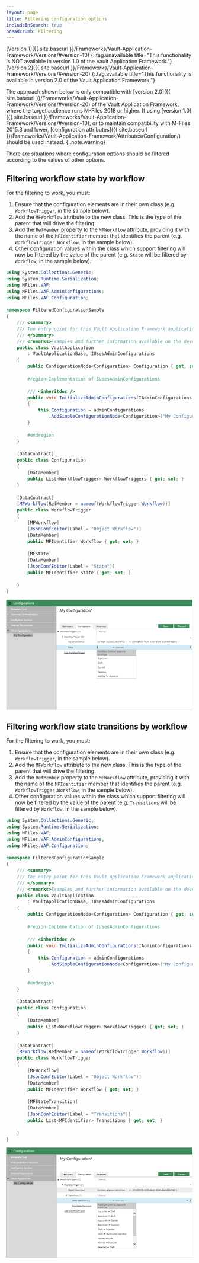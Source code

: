 ```yaml
---
layout: page
title: Filtering configuration options
includeInSearch: true
breadcrumb: Filtering
---
```


[Version 1]({{ site.baseurl }}/Frameworks/Vault-Application-Framework/Versions/#version-10)
{:.tag.unavailable title="This functionality is NOT available in version 1.0 of the Vault Application Framework."}
[Version 2]({{ site.baseurl }}/Frameworks/Vault-Application-Framework/Versions/#version-20)
{:.tag.available title="This functionality is available in version 2.0 of the Vault Application Framework."}

The approach shown below is only compatible with [version 2.0]({{ site.baseurl }}/Frameworks/Vault-Application-Framework/Versions/#version-20) of the Vault Application Framework, where the target audience runs M-Files 2018 or higher.  If using [version 1.0]({{ site.baseurl }}/Frameworks/Vault-Application-Framework/Versions/#version-10), or to maintain compatibility with M-Files 2015.3 and lower, [configuration attributes]({{ site.baseurl }}/Frameworks/Vault-Application-Framework/Attributes/Configuration/) should be used instead.
{:.note.warning}

There are situations where configuration options should be filtered according to the values of other options.

## Filtering workflow state by workflow

For the filtering to work, you must:

1. Ensure that the configuration elements are in their own class (e.g. `WorkflowTrigger`, in the sample below).
2. Add the `MFWorkflow` attribute to the new class.  This is the type of the parent that will drive the filtering.
3. Add the `RefMember` property to the `MFWorkflow` attribute, providing it with the name of the `MFIdentifier` member that identifies the parent (e.g. `WorkflowTrigger.Workflow`, in the sample below).
4. Other configuration values within the class which support filtering will now be filtered by the value of the parent (e.g. `State` will be filtered by `Workflow`, in the sample below).

```csharp
using System.Collections.Generic;
using System.Runtime.Serialization;
using MFiles.VAF;
using MFiles.VAF.AdminConfigurations;
using MFiles.VAF.Configuration;

namespace FilteredConfigurationSample
{
	/// <summary>
	/// The entry point for this Vault Application Framework application.
	/// </summary>
	/// <remarks>Examples and further information available on the developer portal: http://developer.m-files.com/. </remarks>
	public class VaultApplication
		: VaultApplicationBase, IUsesAdminConfigurations
	{
		public ConfigurationNode<Configuration> Configuration { get; set; }

		#region Implementation of IUsesAdminConfigurations

		/// <inheritdoc />
		public void InitializeAdminConfigurations(IAdminConfigurations adminConfigurations)
		{
			this.Configuration = adminConfigurations
				.AddSimpleConfigurationNode<Configuration>("My Configuration");
		}

		#endregion
	}

	[DataContract]
	public class Configuration
	{
		[DataMember]
		public List<WorkflowTrigger> WorkflowTriggers { get; set; }
	}

	[DataContract]
	[MFWorkflow(RefMember = nameof(WorkflowTrigger.Workflow))]
	public class WorkflowTrigger
	{
		[MFWorkflow]
		[JsonConfEditor(Label = "Object Workflow")]
		[DataMember]
		public MFIdentifier Workflow { get; set; }

		[MFState]
		[DataMember]
		[JsonConfEditor(Label = "State")]
		public MFIdentifier State { get; set; }

	}
}
```

![Filtering workflow states by workflow](FilteringStatesByWorkflow.png)

## Filtering workflow state transitions by workflow

For the filtering to work, you must:

1. Ensure that the configuration elements are in their own class (e.g. `WorkflowTrigger`, in the sample below).
2. Add the `MFWorkflow` attribute to the new class.  This is the type of the parent that will drive the filtering.
3. Add the `RefMember` property to the `MFWorkflow` attribute, providing it with the name of the `MFIdentifier` member that identifies the parent (e.g. `WorkflowTrigger.Workflow`, in the sample below).
4. Other configuration values within the class which support filtering will now be filtered by the value of the parent (e.g. `Transitions` will be filtered by `Workflow`, in the sample below).

```csharp
using System.Collections.Generic;
using System.Runtime.Serialization;
using MFiles.VAF;
using MFiles.VAF.AdminConfigurations;
using MFiles.VAF.Configuration;

namespace FilteredConfigurationSample
{
	/// <summary>
	/// The entry point for this Vault Application Framework application.
	/// </summary>
	/// <remarks>Examples and further information available on the developer portal: http://developer.m-files.com/. </remarks>
	public class VaultApplication
		: VaultApplicationBase, IUsesAdminConfigurations
	{
		public ConfigurationNode<Configuration> Configuration { get; set; }

		#region Implementation of IUsesAdminConfigurations

		/// <inheritdoc />
		public void InitializeAdminConfigurations(IAdminConfigurations adminConfigurations)
		{
			this.Configuration = adminConfigurations
				.AddSimpleConfigurationNode<Configuration>("My Configuration");
		}

		#endregion
	}

	[DataContract]
	public class Configuration
	{
		[DataMember]
		public List<WorkflowTrigger> WorkflowTriggers { get; set; }
	}

	[DataContract]
	[MFWorkflow(RefMember = nameof(WorkflowTrigger.Workflow))]
	public class WorkflowTrigger
	{
		[MFWorkflow]
		[JsonConfEditor(Label = "Object Workflow")]
		[DataMember]
		public MFIdentifier Workflow { get; set; }
		
		[MFStateTransition]
		[DataMember]
		[JsonConfEditor(Label = "Transitions")]
		public List<MFIdentifier> Transitions { get; set; }

	}
}
```

![Filtering workflow state transitions by workflow](FilteringStateTransitionsByWorkflow.png)
